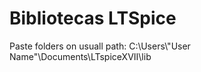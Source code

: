 # Bibliotecas LTSpice

Paste folders on usuall path: C:\Users\\"User Name"\Documents\LTspiceXVII\lib
